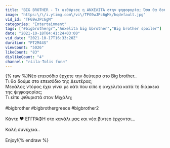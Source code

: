 ```yaml
---
title: "BIG BROTHER - Τι ψιθύρισε η ΑΝΧΕΛΙΤΑ στην ψηφοφορία; Όσα θα δούμε την Δευτερα"
image: "https:\/\/i.ytimg.com\/vi\/TFG9wJPc6gM\/hqdefault.jpg"
vid_id: "TFG9wJPc6gM"
categories: "Entertainment"
tags: ["#bigbrothergr","Anxelita big bbrother","Big brother spoiler"]
date: "2021-10-18T04:41:24+03:00"
vid_date: "2021-10-17T16:33:20Z"
duration: "PT2M44S"
viewcount: "5026"
likeCount: "83"
dislikeCount: "4"
channel: "🔥Lila-Tolis fun🔥"
---
```

{% raw %}Νέο επεισόδιο έρχετε την δεύτερα στο Big brother..<br />Τι θα δούμε στο επεισόδιο της Δευτέρας;<br />Μεγάλος ντόρος έχει γίνει με κάτι που είπε η ανχελιτα κατά τη διάρκεια της ψηφοφορίας;<br />Τι είπε ψιθυριστά στον Μιχάλη;<br /><br />#bigbrother #bigbrothergreece #bigbrother2 <br /><br />Κάντε ❤️ ΕΓΓΡΑΦΗ στο κανάλι μας και νέα βίντεο έρχονται...<br /><br />Καλή συνέχεια..<br /><br />Enjoy!{% endraw %}
